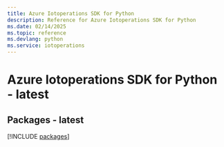 ```yaml
---
title: Azure Iotoperations SDK for Python
description: Reference for Azure Iotoperations SDK for Python
ms.date: 02/14/2025
ms.topic: reference
ms.devlang: python
ms.service: iotoperations
---
```

# Azure Iotoperations SDK for Python - latest
## Packages - latest
[!INCLUDE [packages](iotoperations-index.md)]